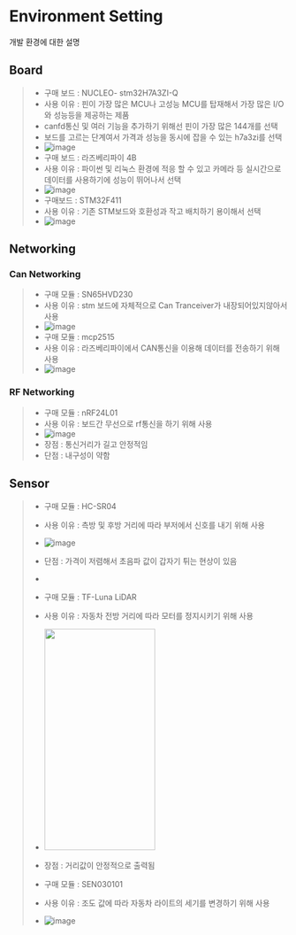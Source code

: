 # Environment Setting

개발 환경에 대한 설명

## Board
>- 구매 보드 : NUCLEO- stm32H7A3ZI-Q
>- 사용 이유 : 핀이 가장 많은 MCU나 고성능 MCU를 탑재해서 가장 많은 I/O와 성능등을 제공하는 제품
>- canfd통신 및 여러 기능을 추가하기 위해선 핀이 가장 많은 144개를 선택
>- 보드를 고르는 단계여서 가격과 성능을 동시에 잡을 수 있는 h7a3zi를 선택
>- ![image](https://github.com/sc11046/adas_with_can_nrf/assets/121782720/a34e1f73-9a98-44f3-80a1-4ded33165c34)
>- 구매 보드 : 라즈베리파이 4B
>- 사용 이유 : 파이썬 및 리눅스 환경에 적응 할 수 있고 카메라 등 실시간으로 데이터를 사용하기에 성능이 뛰어나서 선택
>- ![image](https://github.com/sc11046/adas_with_can_nrf/assets/121782720/39f7715d-8559-43f6-89a4-96eaed895c99)
>- 구매보드 : STM32F411
>- 사용 이유 : 기존 STM보드와 호환성과 작고 배치하기 용이해서 선택
>- ![image](https://github.com/sc11046/adas_with_can_nrf/assets/121782720/04c33751-9119-45b0-8f94-0360321c996d)

## Networking
### Can Networking
>- 구매 모듈 : SN65HVD230
>- 사용 이유 : stm 보드에 자체적으로 Can Tranceiver가 내장되어있지않아서 사용
>- ![image](https://github.com/sc11046/adas_with_can_nrf/assets/121782720/16df0e02-51f9-4daf-b23b-9dd956ff949f)
>- 구매 모듈 : mcp2515
>- 사용 이유 : 라즈베리파이에서 CAN통신을 이용해 데이터를 전송하기 위해 사용
>- ![image](https://github.com/sc11046/adas_with_can_nrf/assets/121782720/e480288e-cb16-491f-884e-e56887d7018b)

### RF Networking
>- 구매 모듈 : nRF24L01
>- 사용 이유 : 보드간 무선으로 rf통신을 하기 위해 사용
>- ![image](https://github.com/sc11046/adas_with_can_nrf/assets/121782720/be361729-9dd6-4c46-9e30-8040d94f305a)
>- 장점 : 통신거리가 길고 안정적임
>- 단점 : 내구성이 약함

## Sensor
>- 구매 모듈 : HC-SR04
>- 사용 이유 : 측방 및 후방 거리에 따라 부저에서 신호를 내기 위해 사용
>- ![image](https://github.com/sc11046/adas_with_can_nrf/assets/121782720/7f8d8425-4d06-49fc-87b4-7475d89f8ab4)
>- 단점 : 가격이 저렴해서 초음파 값이 갑자기 튀는 현상이 있음
>-
>- 구매 모듈 : TF-Luna LiDAR
>- 사용 이유 : 자동차 전방 거리에 따라 모터를 정지시키기 위해 사용
>- <img src="https://github.com/sc11046/adas_with_can_nrf/assets/121782720/718e6018-aab3-4ccd-ab8d-d5c3369b12f3" width="200" height="400"/>
>- 장점 : 거리값이 안정적으로 출력됨
>
>- 구매 모듈 : SEN030101
>- 사용 이유 : 조도 값에 따라 자동차 라이트의 세기를 변경하기 위해 사용
>- ![image](https://github.com/sc11046/adas_with_can_nrf/assets/121782720/04fa8599-2ae5-4778-ac45-be69599fd06f)


